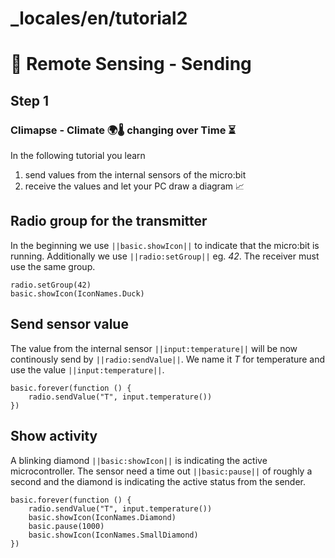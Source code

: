 # _locales/en/tutorial2

# 📡 Remote Sensing - Sending

## Step 1

### Climapse - Climate 🌍🌡️ changing over Time  ⏳️ 

In the following tutorial you learn
1. send values from the internal sensors of the micro:bit
2. receive the values and let your PC draw a diagram 📈

## Radio group for the transmitter

In the beginning we use ``||basic.showIcon||`` 
to indicate that the micro:bit is running. 
Additionally we use ``||radio:setGroup||`` eg. *42*. 
The receiver must use the same group.

```blocks
radio.setGroup(42)
basic.showIcon(IconNames.Duck)
```

## Send sensor value

The value from the internal sensor ``||input:temperature||`` will be now continously send by ``||radio:sendValue||``. We name it *T* for temperature and use the value ``||input:temperature||``.

```blocks
basic.forever(function () {
    radio.sendValue("T", input.temperature())
})
```

## Show activity

A blinking diamond ``||basic:showIcon||`` is indicating the active microcontroller. The sensor need a time out ``||basic:pause||`` of roughly a second and the diamond is indicating the active status from the sender.

```blocks
basic.forever(function () {
    radio.sendValue("T", input.temperature())
    basic.showIcon(IconNames.Diamond)
    basic.pause(1000)
    basic.showIcon(IconNames.SmallDiamond)
})
```